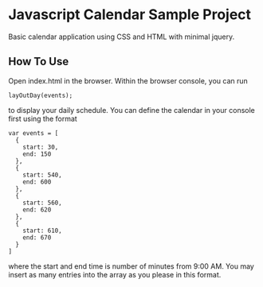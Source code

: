 # Javascript Calendar Sample Project
Basic calendar application using CSS and HTML with minimal jquery.

## How To Use

Open index.html in the browser. Within the browser console, you can run 

```
layOutDay(events);
```

to display your daily schedule. You can define the calendar in your console first using the format

```
var events = [
  {
    start: 30,
    end: 150
  },
  {
    start: 540,
    end: 600
  },
  {
    start: 560,
    end: 620
  },
  {
    start: 610,
    end: 670
  }
]
```

where the start and end time is number of minutes from 9:00 AM. You may insert as many entries into the array as you please in this format.
